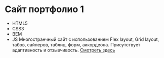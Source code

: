 # Сайт портфолио 1
- HTML5
- CSS3
- BEM
- JS
Многостранчный сайт с использованием Flex layout, Grid layout, табов, сайперов, таблиц, форм, аккордеона. Присутствует адаптивность и отзывчивость.
[Смотреть здесь](https://quverok.github.io/Portfolio/)
